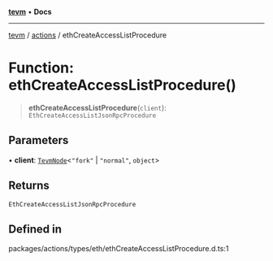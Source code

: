 [**tevm**](../../README.md) • **Docs**

***

[tevm](../../modules.md) / [actions](../README.md) / ethCreateAccessListProcedure

# Function: ethCreateAccessListProcedure()

> **ethCreateAccessListProcedure**(`client`): `EthCreateAccessListJsonRpcProcedure`

## Parameters

• **client**: [`TevmNode`](../../index/type-aliases/TevmNode.md)\<`"fork"` \| `"normal"`, `object`\>

## Returns

`EthCreateAccessListJsonRpcProcedure`

## Defined in

packages/actions/types/eth/ethCreateAccessListProcedure.d.ts:1
